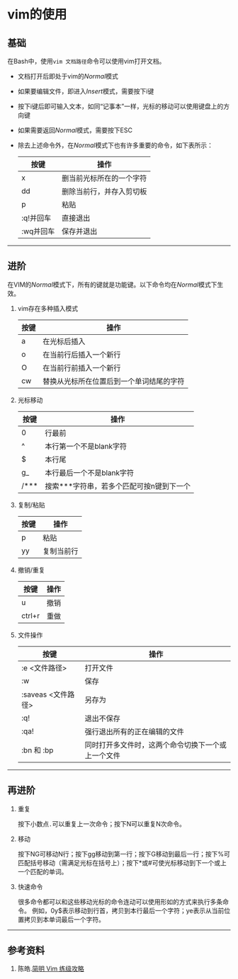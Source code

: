 # vim的使用

## 基础
在Bash中，使用`vim 文档路径`命令可以使用vim打开文档。
  
- 文档打开后即处于vim的*Normal*模式  
- 如果要编辑文件，即进入*Insert*模式，需要按下i键
- 按下i键后即可输入文本，如同“记事本”一样，光标的移动可以使用键盘上的方向键
- 如果需要返回*Normal*模式，需要按下ESC
- 除去上述命令外，在*Normal*模式下也有许多重要的命令，如下表所示：

     |按键|操作|
     |-|-|
     |x|删当前光标所在的一个字符|
     |dd|删除当前行，并存入剪切板|
     |p|粘贴|
     |:q!并回车|直接退出|
     |:wq并回车|保存并退出|
***
## 进阶
在VIM的*Normal*模式下，所有的键就是功能键。以下命令均在*Normal*模式下生效。  

1. vim存在多种插入模式

     |按键|操作|
     |-|-|
     |a|在光标后插入|
     |o|在当前行后插入一个新行|
     |O|在当前行前插入一个新行|
     |cw|替换从光标所在位置后到一个单词结尾的字符|

2. 光标移动

     |按键|操作|
     |-|-|
     |0|行最前|
     |^|本行第一个不是blank字符|
     |$|本行尾|
     |g_|本行最后一个不是blank字符|
     |/***|搜索***字符串，若多个匹配可按n键到下一个|
  
3. 复制/粘贴

     |按键|操作|
     |-|-|
     |p|粘贴|
     |yy|复制当前行|

4. 撤销/重复

     |按键|操作|
     |-|-|
     |u|撤销|
     |ctrl+r|重做|

5. 文件操作

     |按键|操作|
     |-|-|
     |:e <文件路径>|打开文件|
     |:w|保存|
     |:saveas <文件路径> |另存为|
     |:q!|退出不保存|
     |:qa!|强行退出所有的正在编辑的文件|
     |:bn 和 :bp |同时打开多文件时，这两个命令切换下一个或上一个文件|
***
## 再进阶
1. 重复  

    按下小数点`.`可以重复上一次命令；按下N<command>可以重复N次命令。
2. 移动  

    按下NG可移动N行；按下gg移动到第一行；按下G移动到最后一行；按下%可匹配括号移动（需满足光标在括号上）；按下*或#可使光标移动到下一个或上一个匹配的单词。
3. 快速命令  

    很多命令都可以和这些移动光标的命令连动可以使用形如<start position><command><end position>的方式来执行多条命令。
    例如，0y$表示移动到行首，拷贝到本行最后一个字符；ye表示从当前位置拷贝到本单词最后一个字符。
***
## 参考资料
1. 陈皓.[简明 Vim 练级攻略](http://coolshell.cn/articles/5426.html)

    
    

